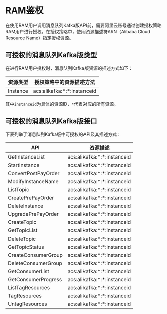 # RAM鉴权

在使用RAM用户调用消息队列Kafka版API前，需要阿里云账号通过创建授权策略RAM用户进行授权。在授权策略中，使用资源描述符ARN（Alibaba Cloud Resource Name）指定授权资源。

## 可授权的消息队列Kafka版类型

在进行RAM用户授权时，消息队列Kafka版资源的描述方式如下：

|资源类型|授权策略中的资源描述方法|
|----|------------|
|Instance|acs:alikafka:\*:\*:instanceid|

其中`instanceid`为具体的资源ID，`*`代表对应的所有资源。

## 可授权的消息队列Kafka版接口

下表列举了消息队列Kafka版中可授权的API及其描述方式：

|API|资源描述|
|---|----|
|GetInstanceList|acs:alikafka:\*:\*:instanceid|
|StartInstance|acs:alikafka:\*:\*:instanceid|
|ConvertPostPayOrder|acs:alikafka:\*:\*:instanceid|
|ModifyInstanceName|acs:alikafka:\*:\*:instanceid|
|ListTopic|acs:alikafka:\*:\*:instanceid|
|CreatePrePayOrder|acs:alikafka:\*:\*:instanceid|
|DeleteInstance|acs:alikafka:\*:\*:instanceid|
|UpgradePrePayOrder|acs:alikafka:\*:\*:instanceid|
|CreateTopic|acs:alikafka:\*:\*:instanceid|
|GetTopicList|acs:alikafka:\*:\*:instanceid|
|DeleteTopic|acs:alikafka:\*:\*:instanceid|
|GetTopicStatus|acs:alikafka:\*:\*:instanceid|
|CreateConsumerGroup|acs:alikafka:\*:\*:instanceid|
|DeleteConsumerGroup|acs:alikafka:\*:\*:instanceid|
|GetConsumerList|acs:alikafka:\*:\*:instanceid|
|GetConsumerProgress|acs:alikafka:\*:\*:instanceid|
|ListTagResources|acs:alikafka:\*:\*:instanceid|
|TagResources|acs:alikafka:\*:\*:instanceid|
|UntagResources|acs:alikafka:\*:\*:instanceid|

